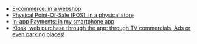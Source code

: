 
  * [E-commerce: in a webshop](/merchant/ecommerce)
  * [Physical Point-Of-Sale (POS): in a physical store](/merchant/pos)
  * [In-app Payments: in my smartphone app](/merchant/inapp)
  * [Kiosk, web purchase through the app: through TV commercials, Ads or
even parking places!](/merchant/externalservices)
